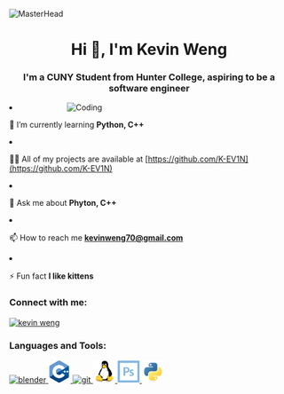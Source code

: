 ![MasterHead](https://i.pinimg.com/originals/02/01/1e/02011ec8554277b8c70bf22fb192123c.gif)
<h1 align="center">Hi 👋, I'm Kevin Weng</h1>
<h3 align="center">I'm a CUNY Student from Hunter College, aspiring to be a software engineer</h3>
<img  align="right" alt="Coding" width="400" src="https://i.pinimg.com/originals/2f/fa/7c/2ffa7c3e789320cd9000c4328291dc59.gif"

- 🌱 I’m currently learning **Python, C++**

- 👨‍💻 All of my projects are available at [https://github.com/K-EV1N](https://github.com/K-EV1N)

- 💬 Ask me about **Phyton, C++**

- 📫 How to reach me **kevinweng70@gmail.com**

- ⚡ Fun fact **I like kittens**

<h3 align="left">Connect with me:</h3>
<p align="left">
<a href="https://www.linkedin.com/in/kevin-weng-420915253/" target="blank"><img align="center" src="https://raw.githubusercontent.com/rahuldkjain/github-profile-readme-generator/master/src/images/icons/Social/linked-in-alt.svg" alt="kevin weng" height="30" width="40" /></a>
</p>

<h3 align="left">Languages and Tools:</h3>
<p align="left"> <a href="https://www.blender.org/" target="_blank" rel="noreferrer"> <img src="https://download.blender.org/branding/community/blender_community_badge_white.svg" alt="blender" width="40" height="40"/> </a> <a href="https://www.w3schools.com/cpp/" target="_blank" rel="noreferrer"> <img src="https://raw.githubusercontent.com/devicons/devicon/master/icons/cplusplus/cplusplus-original.svg" alt="cplusplus" width="40" height="40"/> </a> <a href="https://git-scm.com/" target="_blank" rel="noreferrer"> <img src="https://www.vectorlogo.zone/logos/git-scm/git-scm-icon.svg" alt="git" width="40" height="40"/> </a> <a href="https://www.linux.org/" target="_blank" rel="noreferrer"> <img src="https://raw.githubusercontent.com/devicons/devicon/master/icons/linux/linux-original.svg" alt="linux" width="40" height="40"/> </a> <a href="https://www.photoshop.com/en" target="_blank" rel="noreferrer"> <img src="https://raw.githubusercontent.com/devicons/devicon/master/icons/photoshop/photoshop-line.svg" alt="photoshop" width="40" height="40"/> </a> <a href="https://www.python.org" target="_blank" rel="noreferrer"> <img src="https://raw.githubusercontent.com/devicons/devicon/master/icons/python/python-original.svg" alt="python" width="40" height="40"/> </a> </p>
